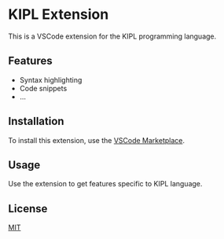 # KIPL Extension

This is a VSCode extension for the KIPL programming language.

## Features

- Syntax highlighting
- Code snippets
- ...

## Installation

To install this extension, use the [VSCode Marketplace](https://marketplace.visualstudio.com/).

## Usage

Use the extension to get features specific to KIPL language.

## License

[MIT](LICENSE)

